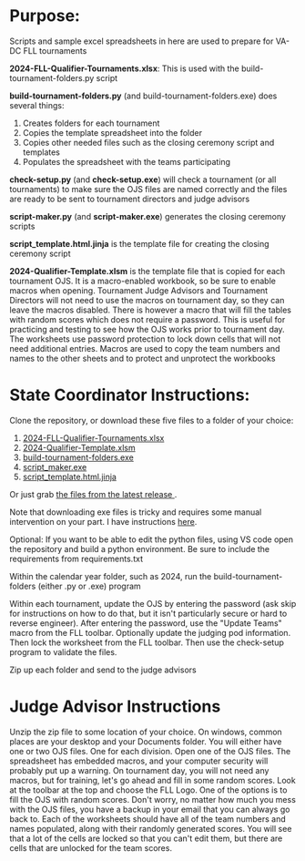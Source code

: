 # Purpose:
Scripts and sample excel spreadsheets in here are used to prepare for VA-DC FLL tournaments

**2024-FLL-Qualifier-Tournaments.xlsx**: This is used with the build-tournament-folders.py script

**build-tournament-folders.py** (and build-tournament-folders.exe) does several things:
1. Creates folders for each tournament
2. Copies the template spreadsheet into the folder
3. Copies other needed files such as the closing ceremony script and templates
4. Populates the spreadsheet with the teams participating

**check-setup.py** (and **check-setup.exe**) will check a tournament (or all tournaments) to make sure the OJS files are named correctly and the files are ready to be sent to tournament directors and judge advisors

**script-maker.py** (and **script-maker.exe**) generates the closing ceremony scripts

**script_template.html.jinja** is the template file for creating the closing ceremony script

**2024-Qualifier-Template.xlsm** is the template file that is copied for each tournament OJS. It is a macro-enabled workbook, so be sure to enable macros when opening. Tournament Judge Advisors and Tournament Directors will not need to use the macros on tournament day, so they can leave the macros disabled. There is however a macro that will fill the tables with random scores which does not require a password. This is useful for practicing and testing to see how the OJS works prior to tournament day. The worksheets use password protection to lock down cells that will not need additional entries.
Macros are used to copy the team numbers and names to the other sheets and to protect and unprotect the workbooks

# State Coordinator Instructions:
Clone the repository, or download these five files to a folder of your choice:
1. [2024-FLL-Qualifier-Tournaments.xlsx](2024/2024-FLL-Qualifier-Tournaments.xlsx)
2. [2024-Qualifier-Template.xlsm](2024/2024-Qualifier-Template.xlsm)
3. [build-tournament-folders.exe](2024/build-tournament-folders.exe)
4. [script_maker.exe](2024/script_maker.exe)
5. [script_template.html.jinja](2024/script_template.html.jinja)

Or just grab [the files from the latest release ](https://github.com/MrGibbage/OJS_Script_maker_NG/releases).

Note that downloading exe files is tricky and requires some manual intervention on your part. I have instructions [here](DOWNLOADING.md).

Optional: If you want to be able to edit the python files, using VS code open the repository and build a python environment. Be sure to include the requirements from requirements.txt

Within the calendar year folder, such as 2024, run the build-tournament-folders (either .py or .exe) program

Within each tournament, update the OJS by entering the password (ask skip for instructions on how to do that, but it isn't particularly secure or hard to reverse engineer). After entering the password, use the "Update Teams" macro from the FLL toolbar. Optionally update the judging pod information. Then lock the worksheet from the FLL toolbar. Then use the check-setup program to validate the files.

Zip up each folder and send to the judge advisors

# Judge Advisor Instructions
Unzip the zip file to some location of your choice. On windows, common places are your desktop and your Documents folder.
You will either have one or two OJS files. One for each division. Open one of the OJS files. The spreadsheet has embedded macros, and your computer security will probably put up a warning. On tournament day, you will not need any macros, but for training, let's go ahead and fill in some random scores. Look at the toolbar at the top and choose the FLL Logo. One of the options is to fill the OJS with random scores. Don't worry, no matter how much you mess with the OJS files, you have a backup in your email that you can always go back to. Each of the worksheets should have all of the team numbers and names populated, along with their randomly generated scores. You will see that a lot of the cells are locked so that you can't edit them, but there are cells that are unlocked for the team scores.
